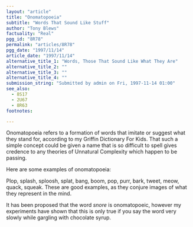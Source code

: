 ```yaml
---
layout: "article"
title: "Onomatopoeia"
subtitle: "Words That Sound Like Stuff"
author: "Tony Blews"
factuality: "Real"
pgg_id: "8R78"
permalink: "articles/8R78"
pgg_date: "1997/11/14"
article_date: "1997/11/14"
alternative_title_1: "Words, Those That Sound Like What They Are"
alternative_title_2: ""
alternative_title_3: ""
alternative_title_4: ""
submission_string: "Submitted by admin on Fri, 1997-11-14 01:00"
see_also:
  - 8S17
  - 2U67
  - 8R63
footnotes: 

---
```

<div>
<p>Onomatopoeia refers to a formation of words that imitate or suggest what they stand for, according to my Griffin Dictionary For Kids. That such a simple concept could be given a name that is so difficult to spell gives credence to any theories of Unnatural Complexity which happen to be passing.</p>
<p>Here are some examples of onomatopoeia:</p>
<p>Plop, splash, sploosh, splat, bang, boom, pop, purr, bark, tweet, meow, quack, squeak. These are good examples, as they conjure images of what they represent in the mind.</p>
<p>It has been proposed that the word <em>snore</em> is onomatopoeic, however my experiments have shown that this is only true if you say the word very slowly while gargling with chocolate syrup.</p>
</div>
